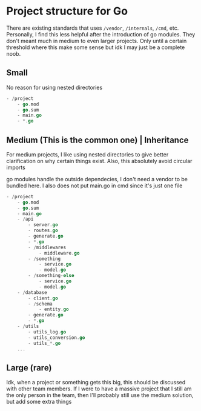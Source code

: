 # Project structure for Go

There are existing standards that uses `/vendor`, `/internals`, `/cmd`, etc. Personally, I find this less helpful after the introduction of go modules. They don't meant much in medium to even larger projects. Only until a certain threshold where this make some sense but idk I may just be a complete noob.

## Small
No reason for using nested directories

```go
- /project
    - go.mod
    - go.sum
    - main.go
    - *.go
```

## Medium (This is the common one) | Inheritance
For medium projects, I like using nested directories to give better clarification on why certain things exist. Also, this absolutely avoid circular imports

go modules handle the outside dependecies, I don't need a vendor to be bundled here. I also does not put main.go in cmd since it's just one file

```go
- /project
    - go.mod
    - go.sum
    - main.go
    - /api
        - server.go
        - routes.go
        - generate.go
        - *.go
        - /middlewares
            - middleware.go
        - /something
            - service.go
            - model.go
        - /something-else
            - service.go
            - model.go
    - /database
        - client.go
        - /schema
            - entity.go
        - generate.go
        - *.go
    - /utils
        - utils_log.go
        - utils_conversion.go
        - utils_*.go
    ...
```

## Large (rare)

Idk, when a project or something gets this big, this should be discussed with other team members. If I were to have a massive project that I still am the only person in the team, then I'll probably still use the medium solution, but add some extra things
